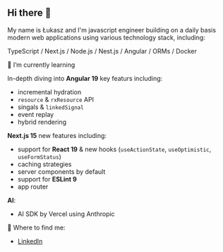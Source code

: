 ## Hi there 👋

My name is Łukasz and I'm javascript engineer building on a daily basis modern web applications using various technology stack, including:

TypeScript / Next.js / Node.js / Nest.js / Angular / ORMs / Docker

<!--
**egocentryk/egocentryk** is a ✨ _special_ ✨ repository because its `README.md` (this file) appears on your GitHub profile.

Here are some ideas to get you started:

- 🔭 I’m currently working on ...
- 🌱 I’m currently learning ...
- 👯 I’m looking to collaborate on ...
- 🤔 I’m looking for help with ...
- 💬 Ask me about ...
- 📫 How to reach me: ...
- 😄 Pronouns: ...
- ⚡ Fun fact: ...
-->

🌱 I’m currently learning

In-depth diving into **Angular 19** key featurs including:

- incremental hydration
- `resource` & `rxResource` API
- singals & `linkedSignal`
- event replay
- hybrid rendering

**Next.js 15** new features including:

- support for **React 19** & new hooks (`useActionState`, `useOptimistic`, `useFormStatus`)
- caching strategies
- server components by default
- support for **ESLint 9**
- app router

**AI**:

- AI SDK by Vercel using Anthropic

🔎 Where to find me:

- [LinkedIn](https://www.linkedin.com/in/lukaszskowron/)
